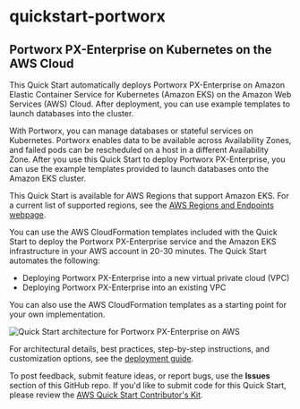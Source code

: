 # quickstart-portworx
## Portworx PX-Enterprise on Kubernetes on the AWS Cloud

This Quick Start automatically deploys Portworx PX-Enterprise on Amazon Elastic Container Service for Kubernetes (Amazon EKS) on the Amazon Web Services (AWS) Cloud. After deployment, you can use example templates to launch databases into the cluster.

With Portworx, you can manage databases or stateful services on Kubernetes. Portworx enables data to be available across Availability Zones, and failed pods can be rescheduled on a host in a different Availability Zone. After you use this Quick Start to deploy Portworx PX-Enterprise, you can use the example templates provided to launch databases onto the Amazon EKS cluster.

This Quick Start is available for AWS Regions that support Amazon EKS. For a current list of supported regions, see the [AWS Regions and Endpoints webpage](https://docs.aws.amazon.com/general/latest/gr/rande.html).

You can use the AWS CloudFormation templates included with the Quick Start to deploy the Portworx PX-Enterprise service and the Amazon EKS infrastructure in your AWS account in 20-30 minutes. The Quick Start automates the following:

- Deploying Portworx PX-Enterprise into a new virtual private cloud (VPC)
- Deploying Portworx PX-Enterprise into an existing VPC

You can also use the AWS CloudFormation templates as a starting point for your own implementation.

![Quick Start architecture for Portworx PX-Enterprise on AWS](https://d0.awsstatic.com/partner-network/QuickStart/datasheets/portworx-px-enterprise-on-kubernetes-on-aws.png)

For architectural details, best practices, step-by-step instructions, and customization options, see the [deployment guide](https://fwd.aws/P6kjY).

To post feedback, submit feature ideas, or report bugs, use the **Issues** section of this GitHub repo. If you'd like to submit code for this Quick Start, please review the [AWS Quick Start Contributor's Kit](https://aws-quickstart.github.io/).
